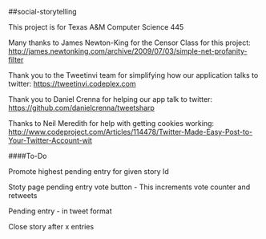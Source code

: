 ##social-storytelling

This project is for Texas A&M Computer Science 445


Many thanks to James Newton-King for the Censor Class for this project:
http://james.newtonking.com/archive/2009/07/03/simple-net-profanity-filter

Thank you to the Tweetinvi team for simplifying how our application talks to twitter:
https://tweetinvi.codeplex.com

Thank you to Daniel Crenna for helping our app talk to twitter:
https://github.com/danielcrenna/tweetsharp

Thanks to Neil Meredith for help with getting cookies working:
http://www.codeproject.com/Articles/114478/Twitter-Made-Easy-Post-to-Your-Twitter-Account-wit

####To-Do

Promote highest pending entry for given story Id

Stoty page pending entry vote button - This increments vote counter and retweets

Pending entry - in tweet format

Close story after x entries
